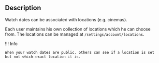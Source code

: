 ## Description

Watch dates can be associated with locations (e.g. cinemas).

Each user maintains his own collection of locations which he can choose from. The locations can be managed at `/settings/account/locations`.

!!! Info

    When your watch dates are public, others can see if a location is set but not which exact location it is.